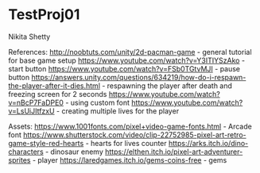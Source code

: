 # TestProj01
 
Nikita Shetty

References: 
http://noobtuts.com/unity/2d-pacman-game - general tutorial for base game setup
https://www.youtube.com/watch?v=Y3ITIYSzAko - start button
https://www.youtube.com/watch?v=FSb0TGtvMJI - pause button
https://answers.unity.com/questions/634219/how-do-i-respawn-the-player-after-it-dies.html - respawning the player after death and freezing screen for 2 seconds
https://www.youtube.com/watch?v=nBcP7FaDPE0 - using custom font
https://www.youtube.com/watch?v=LsUiJItfzxU - creating multiple lives for the player

Assets:
https://www.1001fonts.com/pixel+video-game-fonts.html - Arcade font
https://www.shutterstock.com/video/clip-22752985-pixel-art-retro-game-style-red-hearts - hearts for lives counter
https://arks.itch.io/dino-characters - dinosaur enemy
https://elthen.itch.io/pixel-art-adventurer-sprites - player 
https://laredgames.itch.io/gems-coins-free - gems



